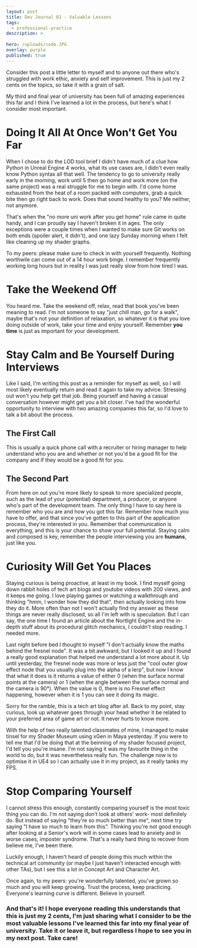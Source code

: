 ```yaml
---
layout: post
title: Dev Journal 01 - Valuable Lessons
tags:
  - professional-practice
description: >
  
hero: /uploads/code.JPG
overlay: purple
published: true
---
```


Consider this post a little letter to myself and to anyone out there who's struggled with work ethic, anxiety and self improvement. This is just my 2 cents on the topics, so take it with a grain of salt. 


My third and final year of university has been full of amazing experiences this far and I think I've learned a lot in the process, but here's what I consider most important.

# Doing It All At Once Won't Get You Far
When I chose to do the LOD tool brief I didn't have much of a clue how Python in Unreal Engine 4 works, what its use cases are, I didn't even really know Python syntax all that well. The tendency to go to university really early in the morning, work until 5 then go home and work more (on the same project) was a real struggle for me to begin with. I'd come home exhausted from the heat of a room packed with computers, grab a quick bite then go right back to work. Does that sound healthy to you? Me neither, not anymore.


That's when the "no more uni work after you get home" rule came in quite handy, and I can proudly say I haven't broken it in ages. The only exceptions were a couple times when I wanted to make sure Git works on both ends (spoiler alert, it didn't), and one lazy Sunday morning when I felt like cleaning up my shader graphs. 


To my peers: please make sure to check in with yourself frequently. Nothing worthwile can come out of a 14 hour work binge. I remember frequently working long hours but in reality I was just really slow from how tired I was.

# Take the Weekend Off
You heard me. Take the weekend off, relax, read that book you've been meaning to read. I'm not someone to say "just chill man, go for a walk", maybe that's not your definition of relaxation, so whatever it is that you love doing outside of work, take your time and enjoy yourself. Remember **you time** is just as important for your development.

# Stay Calm and Be Yourself During Interviews
Like I said, I'm writing this post as a reminder for myself as well, so I will most likely eventually return and read it again to take my advice. Stressing out won't you help get that job. Being yourself and having a casual conversation however might get you a bit closer. I've had the wonderful opportunity to interview with two amazing companies this far, so I'd love to talk a bit about the process.

## The First Call
This is usually a quick phone call with a recruiter or hiring manager to help understand who you are and whether or not you'd be a good fit for the company and if they would be a good fit for you.

## The Second Part
From here on out you're more likely to speak to more specialized people, such as the lead of your (potential) department, a producer, or anyone who's part of the development team. The only thing I have to say here is remember who you are and how you got this far. Remember how much you have to offer, and that since you've gotten to this part of the application process, they're interested in you. Remember that communication is everything, and this is your chance to show your full potential. Staying calm and composed is key, remember the people interviewing you are **humans**, just like you.

# Curiosity Will Get You Places
Staying curious is being proactive, at least in my book. I find myself going down rabbit holes of tech art blogs and youtube videos with 200 views, and it keeps me going. I love playing games or watching a walkthrough and thinking "hmm, I wonder how they did that", then actually looking into how they do it. More often than not I won't actually find my answer as these things are never really disclosed, so all I'm left with is speculation. But I can say, the one time I found an article about the Nortlight Engine and the in-depth stuff about its procedural glitch mechanics, I couldn't stop reading. I needed more.


Last night before bed I thought to myself "I don't actually know the maths behind the fresnel node". It was a bit awkward, but I looked it up and I found a really good explanation that helped me understand a lot more about it. Up until yesterday, the fresnel node was more or less just the "cool outer glow effect node that you usually plug into the alpha of a lerp", but now I know that what it does is it returns a value of either 0 (when the surface normal points at the camera) or 1 (when the angle between the surface normal and the camera is 90°). When the value is 0, there is no Fresnel effect happening, however when it is 1 you can see it doing its magic. 


Sorry for the ramble, this is a tech art blog after all. Back to my point, stay curious, look up whatever goes through your head whether it be related to your preferred area of game art or not. It never hurts to know more.


With the help of two really talented classmates of mine, I managed to make tinsel for my Shader Museum using xGen in Maya yesterday. If you were to tell me that I'd be doing that at the beinning of my shader focused project, I'd tell you you're insane. I'm not saying it was my favourite thing in the world to do, but it was nevertheless really fun. The challenge now is to optimise it in UE4 so I can actually use it in my project, as it really tanks my FPS.

# Stop Comparing Yourself
I cannot stress this enough, constantly comparing yourself is the most toxic thing you can do. I'm not saying don't look at others' work- most definitely do. But instead of saying "they're so much better than me", next time try saying "I have so much to learn from this". Thinking you're not good enough after looking at a Senior's work will in some cases lead to anxiety and in worse cases, imposter syndrome. That's a really hard thing to recover from believe me, I've been there. 


Luckily enough, I haven't heard of people doing this much within the technical art community (or maybe I just haven't interacted enough with other TAs), but I see this a lot in Concept Art and Character Art.


Once again, to my peers: you're wonderfully talented, you've grown so much and you will keep growing. Trust the process, keep practicing. Everyone's learning curve is different. Believe in yourself. 


### And that's it! I hope everyone reading this understands that this is just my 2 cents, I'm just sharing what I consider to be the most valuable lessons I've learned this far into my final year of university. Take it or leave it, but regardless I hope to see you in my next post. Take care!